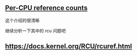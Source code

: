## [Per-CPU reference counts](https://lwn.net/Articles/557478/)
这个介绍的很清晰

继续分析一下其中的 rcu 问题吧

## https://docs.kernel.org/RCU/rcuref.html

